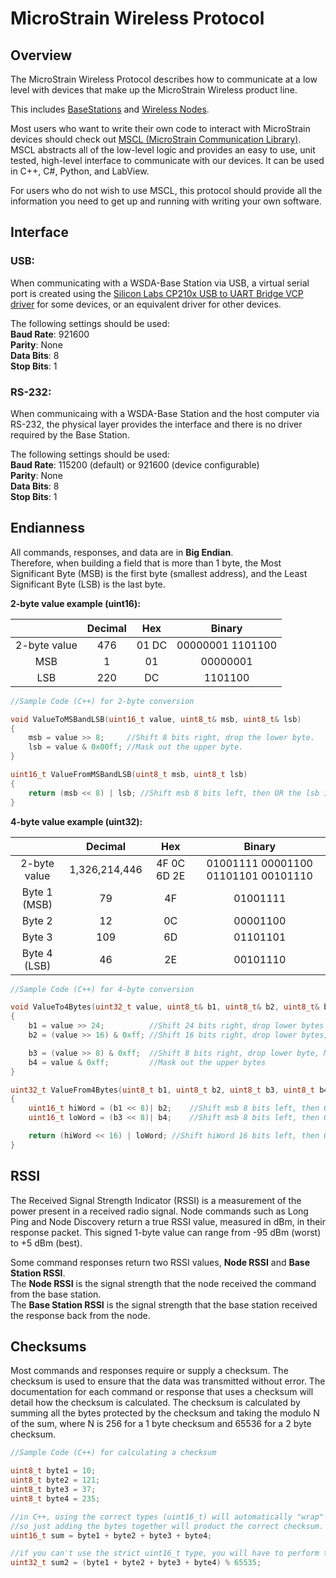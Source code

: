 # MicroStrain Wireless Protocol


## Overview

The MicroStrain Wireless Protocol describes how to communicate at a low level with devices that make up the MicroStrain Wireless product line.

This includes [BaseStations](http://www.microstrain.com/wireless/gateways) and [Wireless Nodes](http://www.microstrain.com/wireless/sensors).

Most users who want to write their own code to interact with MicroStrain devices should check out [MSCL (MicroStrain Communication Library)](http://lord-microstrain.github.io/MSCL/). MSCL abstracts all of the low-level logic and provides an easy to use, unit tested, high-level interface to communicate with our devices. It can be used in C++, C#, Python, and LabView.

For users who do not wish to use MSCL, this protocol should provide all the information you need to get up and running with writing your own software.

## Interface

### USB:
When communicating with a WSDA-Base Station via USB, a virtual serial port is created using the [Silicon Labs CP210x USB to UART Bridge VCP driver](https://www.silabs.com/products/mcu/Pages/USBtoUARTBridgeVCPDrivers.aspx) for some devices, or an equivalent driver for other devices.

The following settings should be used:
<br>**Baud Rate**: 921600
<br>**Parity**: None
<br>**Data Bits**: 8
<br>**Stop Bits**: 1

### RS-232:
When communicaing with a WSDA-Base Station and the host computer via RS-232, the physical layer provides the interface and there is no driver required by the Base Station.

The following settings should be used:
<br>**Baud Rate**: 115200 (default) or 921600 (device configurable)
<br>**Parity**: None
<br>**Data Bits**: 8
<br>**Stop Bits**: 1

## Endianness

All commands, responses, and data are in **Big Endian**.<br>
Therefore, when building a field that is more than 1 byte, the Most Significant Byte (MSB) is the first byte (smallest address), and the Least Significant Byte (LSB) is the last byte.

**2-byte value example (uint16):**

|            | Decimal   | Hex     | Binary |
| :----------:   | :-------: | :-----: | :-----------------: |
| 2-byte value   | 476       | 01 DC   | 00000001 1101100 |
| MSB            | 1         | 01      | 00000001 |
| LSB            | 220       | DC      | 1101100 |


```cpp
//Sample Code (C++) for 2-byte conversion

void ValueToMSBandLSB(uint16_t value, uint8_t& msb, uint8_t& lsb)
{
    msb = value >> 8;     //Shift 8 bits right, drop the lower byte.
    lsb = value & 0x00ff; //Mask out the upper byte.
}

uint16_t ValueFromMSBandLSB(uint8_t msb, uint8_t lsb)
{
    return (msb << 8) | lsb; //Shift msb 8 bits left, then OR the lsb in.
}
```

**4-byte value example (uint32):**

|            | Decimal       | Hex         | Binary 
|:----------:|:-------------:|:-----------:|:-----------------:
|2-byte value| 1,326,214,446 | 4F 0C 6D 2E | 01001111 00001100 01101101 00101110
|Byte 1 (MSB)| 79            | 4F          | 01001111
|Byte 2      | 12            | 0C          | 00001100
|Byte 3      | 109           | 6D          | 01101101
|Byte 4 (LSB)| 46            | 2E          | 00101110

```cpp
//Sample Code (C++) for 4-byte conversion

void ValueTo4Bytes(uint32_t value, uint8_t& b1, uint8_t& b2, uint8_t& b3, uint8_t& b4)
{
    b1 = value >> 24;          //Shift 24 bits right, drop lower bytes
    b2 = (value >> 16) & 0xff; //Shift 16 bits right, drop lower bytes, Mask out the upper bytes

    b3 = (value >> 8) & 0xff;  //Shift 8 bits right, drop lower byte, Mask out the upper bytes
    b4 = value & 0xff;         //Mask out the upper bytes
}

uint32_t ValueFrom4Bytes(uint8_t b1, uint8_t b2, uint8_t b3, uint8_t b4)
{
    uint16_t hiWord = (b1 << 8)| b2;    //Shift msb 8 bits left, then OR the lsb in.
    uint16_t loWord = (b3 << 8)| b4;    //Shift msb 8 bits left, then OR the lsb in.

    return (hiWord << 16) | loWord; //Shift hiWord 16 bits left, then OR the loWord in.
}
```
## RSSI

The Received Signal Strength Indicator (RSSI) is a measurement of the power present in a received radio signal.  Node commands such as Long Ping and Node Discovery return a true RSSI value, measured in dBm, in their response packet.  This signed 1-byte value can range from -95 dBm (worst) to +5 dBm (best). 

Some command responses return two RSSI values, **Node RSSI** and **Base Station RSSI**.<br>
The **Node RSSI** is the signal strength that the node received the command from the base station.<br>
The **Base Station RSSI** is the signal strength that the base station received the response back from the node.

## Checksums

Most commands and responses require or supply a checksum.  The checksum is used to ensure that the data was transmitted without error.  The documentation for each command or response that uses a checksum will detail how the checksum is calculated.  The checksum is calculated by summing all the bytes protected by the checksum and taking the modulo N of the sum, where N is 256 for a 1 byte checksum and 65536 for a 2 byte checksum.

```cpp
//Sample Code (C++) for calculating a checksum

uint8_t byte1 = 10;
uint8_t byte2 = 121;
uint8_t byte3 = 37;
uint8_t byte4 = 235;

//in C++, using the correct types (uint16_t) will automatically "wrap" for you,
//so just adding the bytes together will product the correct checksum.
uint16_t sum = byte1 + byte2 + byte3 + byte4;

//if you can't use the strict uint16_t type, you will have to perform the mod manually.
uint32_t sum2 = (byte1 + byte2 + byte3 + byte4) % 65535;
```
